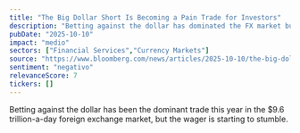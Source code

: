 ```yaml
---
title: "The Big Dollar Short Is Becoming a Pain Trade for Investors"
description: "Betting against the dollar has dominated the FX market but is starting to falter."
pubDate: "2025-10-10"
impact: "medio"
sectors: ["Financial Services","Currency Markets"]
source: "https://www.bloomberg.com/news/articles/2025-10-10/the-big-dollar-short-is-turning-into-a-pain-trade-for-investors"
sentiment: "negativo"
relevanceScore: 7
tickers: []
---
```


Betting against the dollar has been the dominant trade this year in the $9.6 trillion-a-day foreign exchange market, but the wager is starting to stumble.
